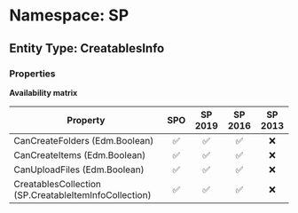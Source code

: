 # Namespace: SP

## Entity Type: CreatablesInfo

### Properties

**Availability matrix**

Property | SPO | SP 2019 | SP 2016 | SP 2013
----------|:---:|:-------:|:-------:|:-------:
CanCreateFolders (Edm.Boolean) | ✅ | ✅ | ✅ | ❌
CanCreateItems (Edm.Boolean) | ✅ | ✅ | ✅ | ❌
CanUploadFiles (Edm.Boolean) | ✅ | ✅ | ✅ | ❌
CreatablesCollection (SP.CreatableItemInfoCollection) | ✅ | ✅ | ✅ | ❌